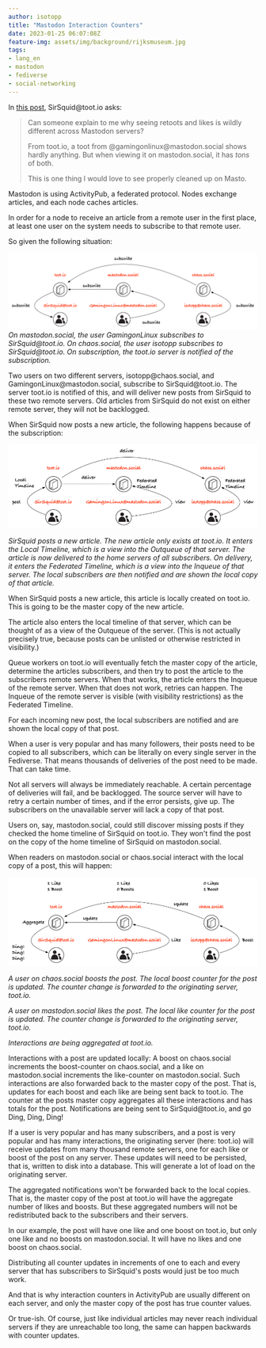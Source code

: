 ```yaml
---
author: isotopp
title: "Mastodon Interaction Counters"
date: 2023-01-25 06:07:08Z
feature-img: assets/img/background/rijksmuseum.jpg
tags:
- lang_en
- mastodon
- fediverse
- social-networking
---
```


In [this post](https://toot.io/@Sirsquid/109750677079204971), SirSquid\@toot.io asks:
> Can someone explain to me why seeing retoots and likes is wildly different across Mastodon servers?
>
> From toot.io, a toot from @gamingonlinux\@mastodon.social shows hardly anything. 
> But when viewing it on mastodon.social, it has *tons* of both.
> 
> This is one thing I would love to see properly cleaned up on Masto.

Mastodon is using ActivityPub, a federated protocol.
Nodes exchange articles, and each node caches articles.

In order for a node to receive an article from a remote user in the first place, at least one user on the system needs to subscribe to that remote user.

So given the following situation:

![](/uploads/2023/01/mastodon-subscribe.png)
*On mastodon.social, the user GamingonLinux subscribes to SirSquid\@toot.io. 
On chaos.social, the user isotopp subscribes to SirSquid\@toot.io.
On subscription, the toot.io server is notified of the subscription.*

Two users on two different servers, isotopp\@chaos.social, and GamingonLinux\@mastodon.social, subscribe to SirSquid\@toot.io.
The server toot.io is notified of this, and will deliver new posts from SirSquid to these two remote servers.
Old articles from SirSquid do not exist on either remote server, they will not be backlogged.

When SirSquid now posts a new article, the following happens because of the subscription:

![](/uploads/2023/01/mastodon-post.png)

*SirSquid posts a new article.
The new article only exists at toot.io.
It enters the Local Timeline, which is a view into the Outqueue of that server.
The article is now delivered to the home servers of all subscribers.
On delivery, it enters the Federated Timeline, which is a view into the Inqueue of that server.
The local subscribers are then notified and are shown the local copy of that article.*

When SirSquid posts a new article, this article is locally created on toot.io.
This is going to be the master copy of the new article.

The article also enters the local timeline of that server, which can be thought of as a view of the Outqueue of the server.
(This is not actually precisely true, because posts can be unlisted or otherwise restricted in visibility.)

Queue workers on toot.io will eventually fetch the master copy of the article, determine the articles subscribers, and then try to post the article to the subscribers remote servers.
When that works, the article enters the Inqueue of the remote server.
When that does not work, retries can happen.
The Inqueue of the remote server is visible (with visibility restrictions) as the Federated Timeline.

For each incoming new post, the local subscribers are notified and are shown the local copy of that post.

When a user is very popular and has many followers, their posts need to be copied to all subscribers, which can be literally on every single server in the Fediverse.
That means thousands of deliveries of the post need to be made. That can take time.

Not all servers will always be immediately reachable.
A certain percentage of deliveries will fail, and be backlogged.
The source server will have to retry a certain number of times, and if the error persists, give up.
The subscribers on the unavailable server will lack a copy of that post.

Users on, say, mastodon.social, could still discover missing posts if they checked the home timeline of SirSquid on toot.io.
They won't find the post on the copy of the home timeline of SirSquid on mastodon.social.

When readers on mastodon.social or chaos.social interact with the local copy of a post, this will happen:

![](/uploads/2023/01/mastodon-interaction.png)

*A user on chaos.social boosts the post.
The local boost counter for the post is updated.
The counter change is forwarded to the originating server, toot.io.*

*A user on mastodon.social likes the post.
The local like counter for the post is updated.
The counter change is forwarded to the originating server, toot.io.*

*Interactions are being aggregated at toot.io.*

Interactions with a post are updated locally: A boost on chaos.social increments the boost-counter on chaos.social, and a like on mastodon.social increments the like-counter on mastodon.social.
Such interactions are also forwarded back to the master copy of the post.
That is, updates for each boost and each like are being sent back to toot.io.
The counter at the posts master copy aggregates all these interactions and has totals for the post.
Notifications are being sent to SirSquid\@toot.io, and go Ding, Ding, Ding!

If a user is very popular and has many subscribers, and a post is very popular and has many interactions,
the originating server (here: toot.io) will receive updates from many thousand remote servers, one for each like or boost of the post on any server.
These updates will need to be persisted, that is, written to disk into a database.
This will generate a lot of load on the originating server.

The aggregated notifications won't be forwarded back to the local copies.
That is, the master copy of the post at toot.io will have the aggregate number of likes and boosts.
But these aggregated numbers will not be redistributed back to the subscribers and their servers.

In our example, the post will have one like and one boost on toot.io, but only one like and no boosts on mastodon.social.
It will have no likes and one boost on chaos.social.

Distributing all counter updates in increments of one to each and every server that has subscribers to SirSquid's posts would just be too much work.

And that is why interaction counters in ActivityPub are usually different on each server, and only the master copy of the post has true counter values.

Or true-ish.
Of course, just like individual articles may never reach individual servers if they are unreachable too long, the same can happen backwards with counter updates.
